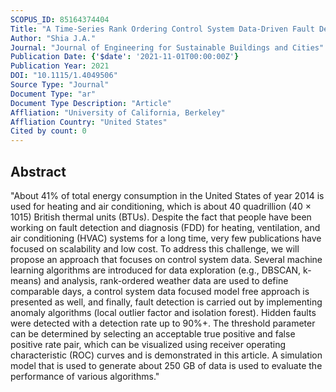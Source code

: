 ```yaml
---
SCOPUS_ID: 85164374404
Title: "A Time-Series Rank Ordering Control System Data-Driven Fault Detection Approach for HVAC Systems in Buildings"
Author: "Shia J.A."
Journal: "Journal of Engineering for Sustainable Buildings and Cities"
Publication Date: {'$date': '2021-11-01T00:00:00Z'}
Publication Year: 2021
DOI: "10.1115/1.4049506"
Source Type: "Journal"
Document Type: "ar"
Document Type Description: "Article"
Affliation: "University of California, Berkeley"
Affliation Country: "United States"
Cited by count: 0
---
```


## Abstract
"About 41% of total energy consumption in the United States of year 2014 is used for heating and air conditioning, which is about 40 quadrillion (40 × 1015) British thermal units (BTUs). Despite the fact that people have been working on fault detection and diagnosis (FDD) for heating, ventilation, and air conditioning (HVAC) systems for a long time, very few publications have focused on scalability and low cost. To address this challenge, we will propose an approach that focuses on control system data. Several machine learning algorithms are introduced for data exploration (e.g., DBSCAN, k-means) and analysis, rank-ordered weather data are used to define comparable days, a control system data focused model free approach is presented as well, and finally, fault detection is carried out by implementing anomaly algorithms (local outlier factor and isolation forest). Hidden faults were detected with a detection rate up to 90%+. The threshold parameter can be determined by selecting an acceptable true positive and false positive rate pair, which can be visualized using receiver operating characteristic (ROC) curves and is demonstrated in this article. A simulation model that is used to generate about 250 GB of data is used to evaluate the performance of various algorithms."
